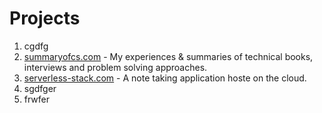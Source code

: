 # Projects

1. cgdfg
2. [summaryofcs.com](http://www.summaryofcs.com) - My experiences & summaries of technical books, interviews and problem solving approaches.
3. [serverless-stack.com](https://serverless-stack.com/) - A note taking application hoste on the cloud.
4. sgdfger
5. frwfer
